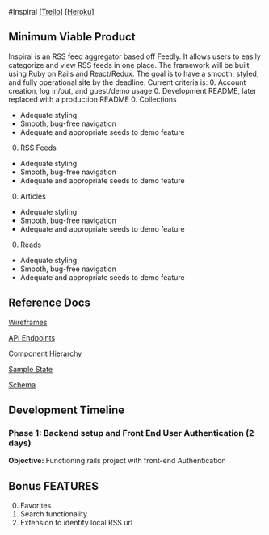 #Inspiral
[[Trello]](https://trello.com/b/FcWefD2k/inspiral)
[[Heroku]](https://secret-wave-93670.herokuapp.com/)  
## Minimum Viable Product
Inspiral is an RSS feed aggregator based off Feedly. It allows users to easily categorize and view RSS feeds in one place. The framework will be built using Ruby on Rails and React/Redux. The goal is to have a smooth, styled, and fully operational site by the deadline. Current criteria is:
0. Account creation, log in/out, and guest/demo usage
0. Development README, later replaced with a production README
0. Collections
  * Adequate styling
  * Smooth, bug-free navigation
  * Adequate and appropriate seeds to demo feature
0. RSS Feeds
  * Adequate styling
  * Smooth, bug-free navigation
  * Adequate and appropriate seeds to demo feature
0. Articles
  * Adequate styling
  * Smooth, bug-free navigation
  * Adequate and appropriate seeds to demo feature
0. Reads
  * Adequate styling
  * Smooth, bug-free navigation
  * Adequate and appropriate seeds to demo feature


## Reference Docs
[Wireframes](./wireframes)

[API Endpoints](./api-endpoints.md)

[Component Hierarchy](./component-hierarchy.md)

[Sample State](./sample-state.md)

[Schema](./schema.md)

## Development Timeline
### Phase 1: Backend setup and Front End User Authentication (2 days)
**Objective:** Functioning rails project with front-end Authentication

## Bonus FEATURES
0. Favorites
0. Search functionality
0. Extension to identify local RSS url 
